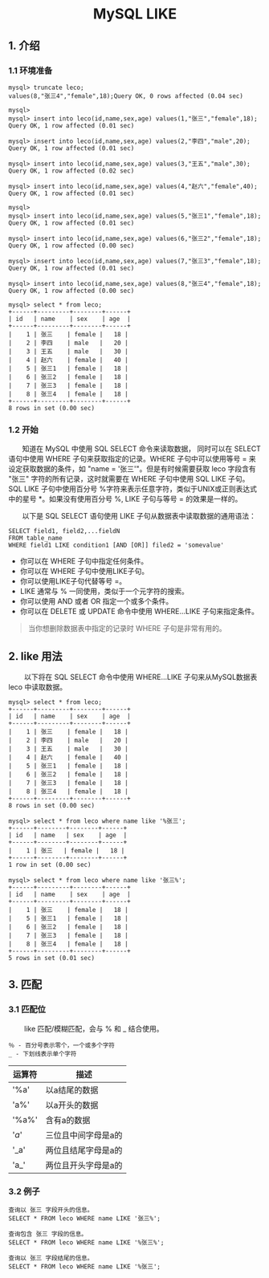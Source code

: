 <center><h1> MySQL LIKE </h1></center>

## 1. 介绍
### 1.1 环境准备

```
mysql> truncate leco;
values(8,"张三4","female",18);Query OK, 0 rows affected (0.04 sec)

mysql>
mysql> insert into leco(id,name,sex,age) values(1,"张三","female",18);
Query OK, 1 row affected (0.01 sec)

mysql> insert into leco(id,name,sex,age) values(2,"李四","male",20);
Query OK, 1 row affected (0.01 sec)

mysql> insert into leco(id,name,sex,age) values(3,"王五","male",30);
Query OK, 1 row affected (0.02 sec)

mysql> insert into leco(id,name,sex,age) values(4,"赵六","female",40);
Query OK, 1 row affected (0.01 sec)

mysql>
mysql> insert into leco(id,name,sex,age) values(5,"张三1","female",18);
Query OK, 1 row affected (0.01 sec)

mysql> insert into leco(id,name,sex,age) values(6,"张三2","female",18);
Query OK, 1 row affected (0.00 sec)

mysql> insert into leco(id,name,sex,age) values(7,"张三3","female",18);
Query OK, 1 row affected (0.01 sec)

mysql> insert into leco(id,name,sex,age) values(8,"张三4","female",18);
Query OK, 1 row affected (0.00 sec)

mysql> select * from leco;
+------+---------+--------+------+
| id   | name    | sex    | age  |
+------+---------+--------+------+
|    1 | 张三    | female |   18 |
|    2 | 李四    | male   |   20 |
|    3 | 王五    | male   |   30 |
|    4 | 赵六    | female |   40 |
|    5 | 张三1   | female |   18 |
|    6 | 张三2   | female |   18 |
|    7 | 张三3   | female |   18 |
|    8 | 张三4   | female |   18 |
+------+---------+--------+------+
8 rows in set (0.00 sec)
```


### 1.2 开始
&#160; &#160; &#160; &#160;知道在 MySQL 中使用 SQL SELECT 命令来读取数据， 同时可以在 SELECT 语句中使用 WHERE 子句来获取指定的记录。WHERE 子句中可以使用等号 = 来设定获取数据的条件，如 "name = '张三'"。但是有时候需要获取 leco 字段含有 "张三" 字符的所有记录，这时就需要在 WHERE 子句中使用 SQL LIKE 子句。SQL LIKE 子句中使用百分号 %字符来表示任意字符，类似于UNIX或正则表达式中的星号 *。如果没有使用百分号 %, LIKE 子句与等号 = 的效果是一样的。

&#160; &#160; &#160; &#160;以下是 SQL SELECT 语句使用 LIKE 子句从数据表中读取数据的通用语法：

```
SELECT field1, field2,...fieldN 
FROM table_name
WHERE field1 LIKE condition1 [AND [OR]] filed2 = 'somevalue'
```

- 你可以在 WHERE 子句中指定任何条件。
- 你可以在 WHERE 子句中使用LIKE子句。
- 你可以使用LIKE子句代替等号 =。
- LIKE 通常与 % 一同使用，类似于一个元字符的搜索。
- 你可以使用 AND 或者 OR 指定一个或多个条件。
- 你可以在 DELETE 或 UPDATE 命令中使用 WHERE...LIKE 子句来指定条件。

> 当你想删除数据表中指定的记录时 WHERE 子句是非常有用的。



## 2. like 用法

&#160; &#160; &#160; &#160; 以下将在 SQL SELECT 命令中使用 WHERE...LIKE 子句来从MySQL数据表 leco 中读取数据。

```
mysql> select * from leco;
+------+---------+--------+------+
| id   | name    | sex    | age  |
+------+---------+--------+------+
|    1 | 张三    | female |   18 |
|    2 | 李四    | male   |   20 |
|    3 | 王五    | male   |   30 |
|    4 | 赵六    | female |   40 |
|    5 | 张三1   | female |   18 |
|    6 | 张三2   | female |   18 |
|    7 | 张三3   | female |   18 |
|    8 | 张三4   | female |   18 |
+------+---------+--------+------+
8 rows in set (0.00 sec)

mysql> select * from leco where name like '%张三';
+------+--------+--------+------+
| id   | name   | sex    | age  |
+------+--------+--------+------+
|    1 | 张三   | female |   18 |
+------+--------+--------+------+
1 row in set (0.00 sec)

mysql> select * from leco where name like '张三%';
+------+---------+--------+------+
| id   | name    | sex    | age  |
+------+---------+--------+------+
|    1 | 张三    | female |   18 |
|    5 | 张三1   | female |   18 |
|    6 | 张三2   | female |   18 |
|    7 | 张三3   | female |   18 |
|    8 | 张三4   | female |   18 |
+------+---------+--------+------+
5 rows in set (0.01 sec)

```

## 3. 匹配
### 3.1 匹配位
&#160; &#160; &#160; &#160; like 匹配/模糊匹配，会与 % 和 _ 结合使用。

```
％ - 百分号表示零个，一个或多个字符
_ - 下划线表示单个字符
```


运算符 | 描述
---|---
'%a'  |   以a结尾的数据
'a%'  |   以a开头的数据
'%a%' |   含有a的数据
'_a_' |   三位且中间字母是a的
'_a'  |   两位且结尾字母是a的
'a_'  |   两位且开头字母是a的

### 3.2 例子

```
查询以 张三 字段开头的信息。
SELECT * FROM leco WHERE name LIKE '张三%';

查询包含 张三 字段的信息。
SELECT * FROM leco WHERE name LIKE '%张三%';

查询以 张三 字段结尾的信息。
SELECT * FROM leco WHERE name LIKE '%张三';
```

